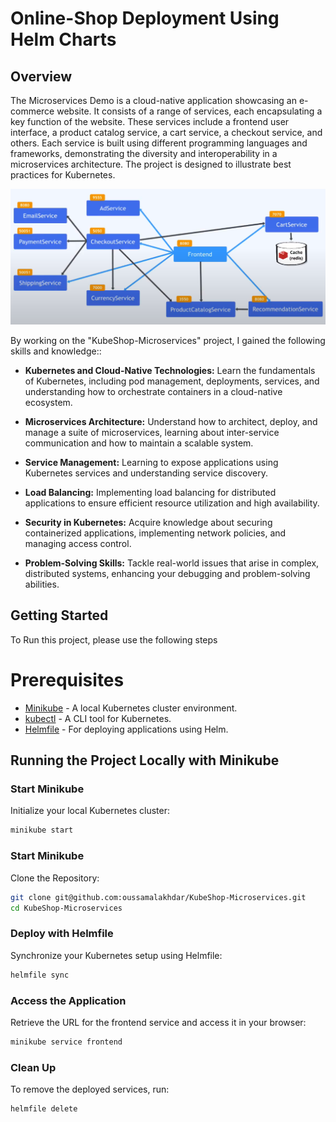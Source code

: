 # Online-Shop Deployment Using Helm Charts

## Overview
The Microservices Demo is a cloud-native application showcasing an e-commerce website. It consists of a range of services, each encapsulating a key function of the website. These services include a frontend user interface, a product catalog service, a cart service, a checkout service, and others. Each service is built using different programming languages and frameworks, demonstrating the diversity and interoperability in a microservices architecture. The project is designed to illustrate best practices for Kubernetes.

![My Image](diagram.png)

By working on the "KubeShop-Microservices" project, I gained the following skills and knowledge::

- **Kubernetes and Cloud-Native Technologies:** Learn the fundamentals of Kubernetes, including pod management, deployments, services, and understanding how to orchestrate containers in a cloud-native ecosystem.

- **Microservices Architecture:** Understand how to architect, deploy, and manage a suite of microservices, learning about inter-service communication and how to maintain a scalable system.

- **Service Management:** Learning to expose applications using Kubernetes services and understanding service discovery.

- **Load Balancing:** Implementing load balancing for distributed applications to ensure efficient resource utilization and high availability.

- **Security in Kubernetes:** Acquire knowledge about securing containerized applications, implementing network policies, and managing access control.

- **Problem-Solving Skills:** Tackle real-world issues that arise in complex, distributed systems, enhancing your debugging and problem-solving abilities.

## Getting Started

To Run this project, please use the following steps


# Prerequisites
- [Minikube](https://minikube.sigs.k8s.io/docs/start/) - A local Kubernetes cluster environment.
- [kubectl](https://kubernetes.io/docs/tasks/tools/) - A CLI tool for Kubernetes.
- [Helmfile](https://github.com/roboll/helmfile) - For deploying applications using Helm.

## Running the Project Locally with Minikube

### Start Minikube
Initialize your local Kubernetes cluster:
```bash
minikube start
```

### Start Minikube
Clone the Repository:
```bash
git clone git@github.com:oussamalakhdar/KubeShop-Microservices.git
cd KubeShop-Microservices
```

### Deploy with Helmfile
Synchronize your Kubernetes setup using Helmfile:
```bash
helmfile sync
```

### Access the Application
Retrieve the URL for the frontend service and access it in your browser:
```bash
minikube service frontend
```

### Clean Up
To remove the deployed services, run:
```bash
helmfile delete
```
